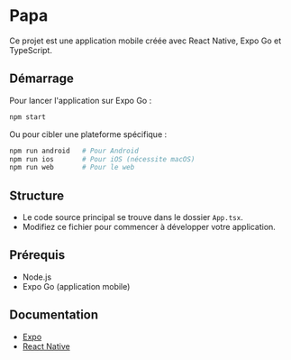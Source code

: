 # Papa

Ce projet est une application mobile créée avec React Native, Expo Go et TypeScript.

## Démarrage

Pour lancer l'application sur Expo Go :

```bash
npm start
```

Ou pour cibler une plateforme spécifique :

```bash
npm run android   # Pour Android
npm run ios       # Pour iOS (nécessite macOS)
npm run web       # Pour le web
```

## Structure
- Le code source principal se trouve dans le dossier `App.tsx`.
- Modifiez ce fichier pour commencer à développer votre application.

## Prérequis
- Node.js
- Expo Go (application mobile)

## Documentation
- [Expo](https://docs.expo.dev/)
- [React Native](https://reactnative.dev/)
